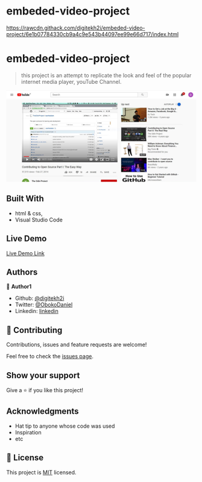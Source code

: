 # embeded-video-project
https://rawcdn.githack.com/digitekh2i/embeded-video-project/6e1b07784330cb9a4c9e543b44097ee99e66d717/index.html

# embeded-video-project

> this project is an attempt to replicate the look and feel of the popular internet media player, youTube Channel.

![screenshot](img/player.jpg)


## Built With

- html & css,
- Visual Studio Code

## Live Demo
[Live Demo Link](https://rawcdn.githack.com/digitekh2i/embeded-video-project/6e1b07784330cb9a4c9e543b44097ee99e66d717/index.html)

## Authors

👤 **Author1**

- Github: [@digitekh2i](https://https://github.com/digitekh2i)
- Twitter: [@ObokoDaniel](https://twitter.com/ObokoDaniel)
- Linkedin: [linkedin](http://linkedin.com/in/daniel-dikachi-1luvtek101)

## 🤝 Contributing

Contributions, issues and feature requests are welcome!

Feel free to check the [issues page](issues/).

## Show your support

Give a ⭐️ if you like this project!

## Acknowledgments

- Hat tip to anyone whose code was used
- Inspiration
- etc

## 📝 License

This project is [MIT](lic.url) licensed.
